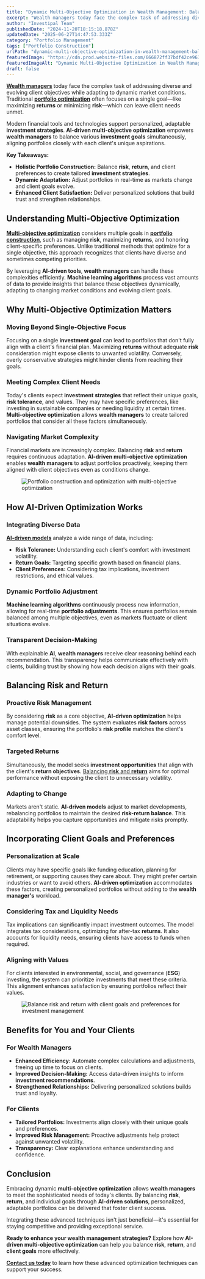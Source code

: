 ```yaml
---
title: "Dynamic Multi-Objective Optimization in Wealth Management: Balancing Risk, Return, and Client Goals"
excerpt: "Wealth managers today face the complex task of addressing diverse and evolving client objectives while adapting to dynamic market conditions ."
author: "Investipal Team"
publishedDate: "2024-11-20T18:15:18.878Z"
updatedDate: "2025-06-27T14:47:53.333Z"
category: "Portfolio Management"
tags: ["Portfolio Construction"]
urlPath: "dynamic-multi-objective-optimization-in-wealth-management-balancing-risk-return-and-client-goals"
featuredImage: "https://cdn.prod.website-files.com/666872ff37bdf42ce9637d77/673e25b412952d31f78bd826_Multi-Objective%20Optimization.png"
featuredImageAlt: "Dynamic Multi-Objective Optimization in Wealth Management: Balancing Risk, Return, and Client Goals"
draft: false
---
```

<p id=""><strong><a href="/segments/wealth-managers">Wealth managers</a> </strong>today face the complex task of addressing diverse and evolving client objectives while adapting to dynamic market conditions<strong>.</strong> Traditional <strong id=""><a href="/features/asset-allocation">portfolio optimization</a></strong> often focuses on a single goal—like maximizing <strong id="">returns</strong> or minimizing <strong id="">risk</strong>—which can leave client needs unmet.</p><p id="">Modern financial tools and technologies support personalized, adaptable <strong id="">investment strategies</strong>. <strong id="">AI-driven multi-objective optimization</strong> empowers <strong id="">wealth managers</strong> to balance various <strong id="">investment goals</strong> simultaneously, aligning portfolios closely with each client's unique aspirations.</p><p id=""><strong id="">Key Takeaways:</strong></p><ul id=""><li id=""><strong id="">Holistic Portfolio Construction:</strong> Balance <strong id="">risk</strong>, <strong id="">return</strong>, and client preferences to create tailored <strong id="">investment strategies</strong>.</li><li id=""><strong id="">Dynamic Adaptation:</strong> Adjust portfolios in real-time as markets change and client goals evolve.</li><li id=""><strong id="">Enhanced Client Satisfaction:</strong> Deliver personalized solutions that build trust and strengthen relationships.</li></ul><h2 id="">Understanding <strong id="">Multi-Objective Optimization</strong></h2><p id=""><a rel="noopener noreferrer" target="_blank" href="https://link.springer.com/article/10.1007/s10462-022-10273-7?utm_source=chatgpt.com" id=""><strong id="">Multi-objective optimization</strong></a> considers multiple goals in <a rel="noopener noreferrer" target="_blank" href="https://swissfinte.ch/ai-powered-portfolio-optimization-future-of-asset-management/?utm_source=chatgpt.com" id=""><strong id="">portfolio construction</strong></a>, such as managing <strong id="">risk</strong>, maximizing <strong id="">returns</strong>, and honoring client-specific preferences. Unlike traditional methods that optimize for a single objective, this approach recognizes that clients have diverse and sometimes competing priorities.</p><p id="">By leveraging <strong id="">AI-driven tools</strong>, <strong id="">wealth managers</strong> can handle these complexities efficiently. <strong id="">Machine learning algorithms</strong> process vast amounts of data to provide insights that balance these objectives dynamically, adapting to changing market conditions and evolving client goals.</p><h2 id="">Why <strong id="">Multi-Objective Optimization</strong> Matters</h2><h3 id="">Moving Beyond Single-Objective Focus</h3><p id="">Focusing on a single <strong id="">investment goal</strong> can lead to portfolios that don't fully align with a client's financial plan. Maximizing <strong id="">returns</strong> without adequate <strong id="">risk</strong> consideration might expose clients to unwanted volatility. Conversely, overly conservative strategies might hinder clients from reaching their goals.</p><h3 id="">Meeting Complex Client Needs</h3><p id="">Today's clients expect <strong id="">investment strategies</strong> that reflect their unique goals, <strong id="">risk tolerance</strong>, and values. They may have specific preferences, like investing in sustainable companies or needing liquidity at certain times. <strong id="">Multi-objective optimization</strong> allows <strong id="">wealth managers</strong> to create tailored portfolios that consider all these factors simultaneously.</p><h3 id="">Navigating Market Complexity</h3><p id="">Financial markets are increasingly complex. Balancing <strong id="">risk</strong> and <strong id="">return</strong> requires continuous adaptation. <strong id="">AI-driven multi-objective optimization</strong> enables <strong id="">wealth managers</strong> to adjust portfolios proactively, keeping them aligned with client objectives even as conditions change.</p><figure id="" class="w-richtext-figure-type-image w-richtext-align-fullwidth" style="max-width:2240px" data-rt-type="image" data-rt-align="fullwidth" data-rt-max-width="2240px"><div id=""><img src="/images/inline/dynamic-multi-objective-optimization-in-wealth-management-balancing-risk-return-and-client-goals-0-34af272d82.webp" loading="lazy" alt="Portfolio construction and optimization with multi-objective optimization" width="auto" height="auto" id=""></div></figure><h2 id="">How <strong id="">AI-Driven Optimization</strong> Works</h2><h3 id="">Integrating Diverse Data</h3><p id=""><a href="/blog/ai-driven-portfolio-optimization-how-transparent-explainable-ai-is-shaping-the-future-of-wealth-management"><strong id="">AI-driven models</strong></a> analyze a wide range of data, including:</p><ul id=""><li id=""><strong id="">Risk Tolerance:</strong> Understanding each client's comfort with investment volatility.</li><li id=""><strong id="">Return Goals:</strong> Targeting specific growth based on financial plans.</li><li id=""><strong id="">Client Preferences:</strong> Considering tax implications, investment restrictions, and ethical values.</li></ul><h3 id="">Dynamic <strong id="">Portfolio Adjustment</strong></h3><p id=""><strong id="">Machine learning algorithms</strong> continuously process new information, allowing for real-time <strong id="">portfolio adjustments</strong>. This ensures portfolios remain balanced among multiple objectives, even as markets fluctuate or client situations evolve.</p><h3 id="">Transparent Decision-Making</h3><p id="">With explainable <strong id="">AI</strong>, <strong id="">wealth managers</strong> receive clear reasoning behind each recommendation. This transparency helps communicate effectively with clients, building trust by showing how each decision aligns with their goals.</p><h2 id="">Balancing <strong id="">Risk</strong> and <strong id="">Return</strong></h2><h3 id="">Proactive <strong id="">Risk Management</strong></h3><p id="">By considering <strong id="">risk</strong> as a core objective, <strong id="">AI-driven optimization</strong> helps manage potential downsides. The system evaluates <strong id="">risk factors</strong> across asset classes, ensuring the portfolio's <strong id="">risk profile</strong> matches the client's comfort level.</p><h3 id="">Targeted <strong id="">Returns</strong></h3><p id="">Simultaneously, the model seeks <strong id="">investment opportunities</strong> that align with the client's <strong id="">return objectives</strong>. <a rel="noopener noreferrer" target="_blank" href="https://link.springer.com/article/10.1007/s10614-024-10604-6?utm_source=chatgpt.com" id="">Balancing <strong id="">risk</strong> and <strong id="">return</strong></a> aims for optimal performance without exposing the client to unnecessary volatility.</p><h3 id="">Adapting to Change</h3><p id="">Markets aren't static. <strong id="">AI-driven models</strong> adjust to market developments, rebalancing portfolios to maintain the desired <strong id="">risk-return balance</strong>. This adaptability helps you capture opportunities and mitigate risks promptly.</p><h2 id="">Incorporating <strong id="">Client Goals</strong> and <strong id="">Preferences</strong></h2><h3 id="">Personalization at Scale</h3><p id="">Clients may have specific goals like funding education, planning for retirement, or supporting causes they care about. They might prefer certain industries or want to avoid others. <strong id="">AI-driven optimization</strong> accommodates these factors, creating personalized portfolios without adding to the <strong id="">wealth manager's</strong> workload.</p><h3 id="">Considering Tax and Liquidity Needs</h3><p id="">Tax implications can significantly impact investment outcomes. The model integrates tax considerations, optimizing for after-tax <strong id="">returns</strong>. It also accounts for liquidity needs, ensuring clients have access to funds when required.</p><h3 id="">Aligning with Values</h3><p id="">For clients interested in environmental, social, and governance (<strong id="">ESG</strong>) investing, the system can prioritize investments that meet these criteria. This alignment enhances satisfaction by ensuring portfolios reflect their values.</p><figure id="" class="w-richtext-figure-type-image w-richtext-align-fullwidth" style="max-width:2240px" data-rt-type="image" data-rt-align="fullwidth" data-rt-max-width="2240px"><div id=""><img src="/images/inline/dynamic-multi-objective-optimization-in-wealth-management-balancing-risk-return-and-client-goals-1-8fec456294.webp" loading="lazy" alt="Balance risk and return with client goals and preferences for investment management" width="auto" height="auto" id=""></div></figure><h2 id="">Benefits for You and Your Clients</h2><h3 id="">For <strong id="">Wealth Managers</strong></h3><ul id=""><li id=""><strong id="">Enhanced Efficiency:</strong> Automate complex calculations and adjustments, freeing up time to focus on clients.</li><li id=""><strong id="">Improved Decision-Making:</strong> Access data-driven insights to inform <strong id="">investment recommendations</strong>.</li><li id=""><strong id="">Strengthened Relationships:</strong> Delivering personalized solutions builds trust and loyalty.</li></ul><h3 id="">For Clients</h3><ul id=""><li id=""><strong id="">Tailored Portfolios:</strong> Investments align closely with their unique goals and preferences.</li><li id=""><strong id="">Improved Risk Management:</strong> Proactive adjustments help protect against unwanted volatility.</li><li id=""><strong id="">Transparency:</strong> Clear explanations enhance understanding and confidence.</li></ul><h2 id="">Conclusion</h2><p id="">Embracing dynamic <strong id="">multi-objective optimization</strong> allows <strong id="">wealth managers</strong> to meet the sophisticated needs of today's clients. By balancing <strong id="">risk</strong>, <strong id="">return</strong>, and individual goals through <strong id="">AI-driven solutions</strong>, personalized, adaptable portfolios can be delivered that foster client success.</p><p id="">Integrating these advanced techniques isn't just beneficial—it's essential for staying competitive and providing exceptional service.</p><p id=""><strong id="">Ready to enhance your wealth management strategies?</strong> Explore how <strong id="">AI-driven multi-objective optimization</strong> can help you balance <strong id="">risk</strong>, <strong id="">return</strong>, and <strong id="">client goals</strong> more effectively.</p><p id=""><a href="/contact-us"><strong id="">Contact us today</strong></a> to learn how these advanced optimization techniques can support your success.</p>